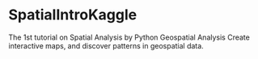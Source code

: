# SpatialIntroKaggle
The 1st tutorial on Spatial Analysis by Python
Geospatial Analysis
Create interactive maps, and discover patterns in geospatial data.
